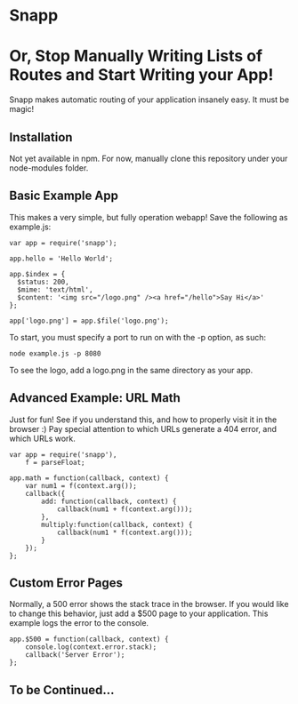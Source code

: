 # Snapp

# Or, Stop Manually Writing Lists of Routes and Start Writing your App!

Snapp makes automatic routing of your application insanely easy. It must be magic!

## Installation

Not yet available in npm. For now, manually clone this repository under your node-modules folder.

## Basic Example App

This makes a very simple, but fully operation webapp! Save the following as example.js:

    var app = require('snapp');
    
    app.hello = 'Hello World';
    
    app.$index = {
      $status: 200,
      $mime: 'text/html',
      $content: '<img src="/logo.png" /><a href="/hello">Say Hi</a>'
    };
    
    app['logo.png'] = app.$file('logo.png');

To start, you must specify a port to run on with the -p option, as such:

    node example.js -p 8080
    
To see the logo, add a logo.png in the same directory as your app.

## Advanced Example: URL Math

Just for fun! See if you understand this, and how to properly visit it in the browser :)
Pay special attention to which URLs generate a 404 error, and which URLs work.

    var app = require('snapp'),
        f = parseFloat;
   
    app.math = function(callback, context) {
        var num1 = f(context.arg());
        callback({
            add: function(callback, context) {
                callback(num1 + f(context.arg()));
            },
            multiply:function(callback, context) {
                callback(num1 * f(context.arg()));
            }
        });
    };

## Custom Error Pages

Normally, a 500 error shows the stack trace in the browser. If you would like to
change this behavior, just add a $500 page to your application. This example logs
the error to the console.

    app.$500 = function(callback, context) {
        console.log(context.error.stack);
        callback('Server Error');
    };

## To be Continued...